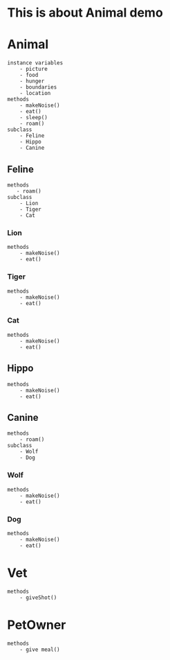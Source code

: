 # This is about Animal demo


# Animal
    instance variables
        - picture
        - food
        - hunger 
        - boundaries 
        - location
    methods
        - makeNoise()
        - eat()
        - sleep() 
        - roam()
    subclass
        - Feline
        - Hippo
        - Canine

## Feline
    methods
       - roam()  
    subclass
        - Lion
        - Tiger
        - Cat
### Lion
    methods
        - makeNoise()
        - eat()
### Tiger
    methods
        - makeNoise()
        - eat()
### Cat
    methods
        - makeNoise()
        - eat()
## Hippo
    methods
        - makeNoise() 
        - eat()
## Canine
    methods
        - roam()  
    subclass
        - Wolf
        - Dog
### Wolf
    methods
        - makeNoise()
        - eat()
### Dog
    methods
        - makeNoise()
        - eat()
                
# Vet
    methods
        - giveShot()
# PetOwner
    methods
        - give meal()
